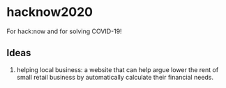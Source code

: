 # hacknow2020
For hack:now and for solving COVID-19! 

## Ideas
1. helping local business: a website that can help argue lower the rent of small retail business by automatically calculate their financial needs.
